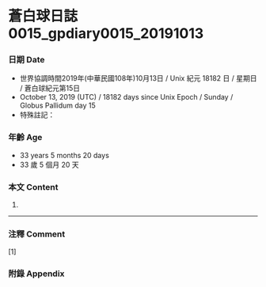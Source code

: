 蒼白球日誌0015_gpdiary0015_20191013
===
### 日期 Date
* 世界協調時間2019年(中華民國108年)10月13日 / Unix 紀元 18182 日 / 星期日 / 蒼白球紀元第15日
* October 13, 2019 (UTC) / 18182 days since Unix Epoch / Sunday / Globus Pallidum day 15
* 特殊註記：

### 年齡 Age
* 33 years 5 months 20 days
* 33 歲 5 個月 20 天

### 本文 Content
1.

---

### 注釋 Comment

[1]

### 附錄 Appendix
